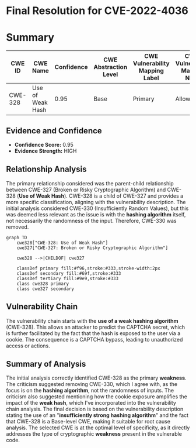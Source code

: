 # Final Resolution for CVE-2022-4036

# Summary 
| CWE ID | CWE Name | Confidence | CWE Abstraction Level | CWE Vulnerability Mapping Label | CWE-Vulnerability Mapping Notes |
|---|---|---|---|---|---|
| CWE-328 | Use of Weak Hash | 0.95 | Base | Primary | Allowed |

## Evidence and Confidence

*   **Confidence Score:** 0.95
*   **Evidence Strength:** HIGH

## Relationship Analysis
The primary relationship considered was the parent-child relationship between CWE-327 (Broken or Risky Cryptographic Algorithm) and CWE-328 (**Use of Weak Hash**). CWE-328 is a child of CWE-327 and provides a more specific classification, aligning with the vulnerability description. The initial analysis considered CWE-330 (Insufficiently Random Values), but this was deemed less relevant as the issue is with the **hashing algorithm** itself, not necessarily the randomness of the input. Therefore, CWE-330 was removed.

```mermaid
graph TD
    cwe328["CWE-328: Use of Weak Hash"]
    cwe327["CWE-327: Broken or Risky Cryptographic Algorithm"]

    cwe328 -->|CHILDOF| cwe327

    classDef primary fill:#f96,stroke:#333,stroke-width:2px
    classDef secondary fill:#69f,stroke:#333
    classDef tertiary fill:#9e9,stroke:#333
    class cwe328 primary
    class cwe327 secondary
```

## Vulnerability Chain
The vulnerability chain starts with the **use of a weak hashing algorithm** (CWE-328). This allows an attacker to predict the CAPTCHA secret, which is further facilitated by the fact that the hash is exposed to the user via a cookie. The consequence is a CAPTCHA bypass, leading to unauthorized access or actions.

## Summary of Analysis
The initial analysis correctly identified CWE-328 as the primary **weakness**. The criticism suggested removing CWE-330, which I agree with, as the focus is on the **hashing algorithm**, not the randomness of inputs. The criticism also suggested mentioning how the cookie exposure amplifies the impact of the **weak hash**, which I've incorporated into the vulnerability chain analysis. The final decision is based on the vulnerability description stating the use of an "**insufficiently strong hashing algorithm**" and the fact that CWE-328 is a Base-level CWE, making it suitable for root cause analysis. The selected CWE is at the optimal level of specificity, as it directly addresses the type of cryptographic **weakness** present in the vulnerable code.